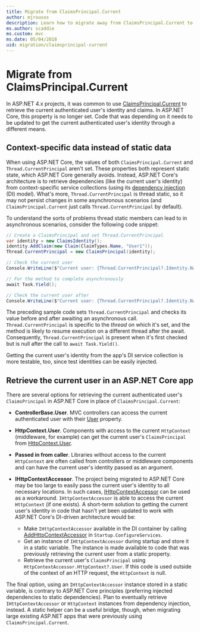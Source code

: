 ```yaml
---
title: Migrate from ClaimsPrincipal.Current
author: mjrousos
description: Learn how to migrate away from ClaimsPrincipal.Current to retrieve the current authenticated user's identity and claims in ASP.NET Core.
ms.author: scaddie
ms.custom: mvc
ms.date: 05/04/2018
uid: migration/claimsprincipal-current
---
```

# Migrate from ClaimsPrincipal.Current

In ASP.NET 4.x projects, it was common to use [ClaimsPrincipal.Current](/dotnet/api/system.security.claims.claimsprincipal.current) to retrieve the current authenticated user's identity and claims. In ASP.NET Core, this property is no longer set. Code that was depending on it needs to be updated to get the current authenticated user's identity through a different means.

## Context-specific data instead of static data

When using ASP.NET Core, the values of both `ClaimsPrincipal.Current` and `Thread.CurrentPrincipal` aren't set. These properties both represent static state, which ASP.NET Core generally avoids. Instead, ASP.NET Core's architecture is to retrieve dependencies (like the current user's identity) from context-specific service collections (using its [dependency injection](xref:fundamentals/dependency-injection) (DI) model). What's more, `Thread.CurrentPrincipal` is thread static, so it may not persist changes in some asynchronous scenarios (and `ClaimsPrincipal.Current` just calls `Thread.CurrentPrincipal` by default).

To understand the sorts of problems thread static members can lead to in asynchronous scenarios, consider the following code snippet:

```csharp
// Create a ClaimsPrincipal and set Thread.CurrentPrincipal
var identity = new ClaimsIdentity();
identity.AddClaim(new Claim(ClaimTypes.Name, "User1"));
Thread.CurrentPrincipal = new ClaimsPrincipal(identity);

// Check the current user
Console.WriteLine($"Current user: {Thread.CurrentPrincipal?.Identity.Name}");

// For the method to complete asynchronously
await Task.Yield();

// Check the current user after
Console.WriteLine($"Current user: {Thread.CurrentPrincipal?.Identity.Name}");
```

The preceding sample code sets `Thread.CurrentPrincipal` and checks its value before and after awaiting an asynchronous call. `Thread.CurrentPrincipal` is specific to the *thread* on which it's set, and the method is likely to resume execution on a different thread after the await. Consequently, `Thread.CurrentPrincipal` is present when it's first checked but is null after the call to `await Task.Yield()`.

Getting the current user's identity from the app's DI service collection is more testable, too, since test identities can be easily injected.

## Retrieve the current user in an ASP.NET Core app

There are several options for retrieving the current authenticated user's `ClaimsPrincipal` in ASP.NET Core in place of `ClaimsPrincipal.Current`:

* **ControllerBase.User**. MVC controllers can access the current authenticated user with their [User](/dotnet/api/microsoft.aspnetcore.mvc.controllerbase.user) property.
* **HttpContext.User**. Components with access to the current `HttpContext` (middleware, for example) can get the current user's `ClaimsPrincipal` from [HttpContext.User](/dotnet/api/microsoft.aspnetcore.http.httpcontext.user).
* **Passed in from caller**. Libraries without access to the current `HttpContext` are often called from controllers or middleware components and can have the current user's identity passed as an argument.
* **IHttpContextAccessor**. The project being migrated to ASP.NET Core may be too large to easily pass the current user's identity to all necessary locations. In such cases, [IHttpContextAccessor](/dotnet/api/microsoft.aspnetcore.http.ihttpcontextaccessor) can be used as a workaround. `IHttpContextAccessor` is able to access the current `HttpContext` (if one exists). A short-term solution to getting the current user's identity in code that hasn't yet been updated to work with ASP.NET Core's DI-driven architecture would be:

  * Make `IHttpContextAccessor` available in the DI container by calling [AddHttpContextAccessor](https://github.com/aspnet/Hosting/issues/793) in `Startup.ConfigureServices`.
  * Get an instance of `IHttpContextAccessor` during startup and store it in a static variable. The instance is made available to code that was previously retrieving the current user from a static property.
  * Retrieve the current user's `ClaimsPrincipal` using `HttpContextAccessor.HttpContext?.User`. If this code is used outside of the context of an HTTP request, the `HttpContext` is null.

The final option, using an `IHttpContextAccessor` instance stored in a static variable, is contrary to ASP.NET Core principles (preferring injected dependencies to static dependencies). Plan to eventually retrieve `IHttpContextAccessor` or `HttpContext` instances from dependency injection, instead. A static helper can be a useful bridge, though, when migrating large existing ASP.NET apps that were previously using `ClaimsPrincipal.Current`.
